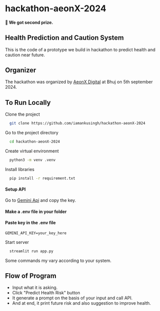 
# hackathon-aeonX-2024
#### 🥈 We got second prize.

## Health Prediction and Caution System

This is the code of a prototype we build in hackathon to predict health and caution near future.
## Organizer

The hackathon was organized by [AeonX Digital](https://www.aeonx.digital/) at Bhuj on 5th september 2024.
## To Run Locally

Clone the project

```bash
  git clone https://github.com/iamankusingh/hackathon-aeonX-2024
```

Go to the project directory

```bash
  cd hackathon-aeonX-2024
```

Create virtual environment

```bash
  python3 -m venv .venv
```

Install libraries

```bash
  pip install -r requirement.txt
```
#### Setup API

Go to [Gemini Api](https://aistudio.google.com/) and copy the key.

#### Make a .env file in your folder

#### Paste key in the .env file

```
GEMINI_API_KEY=your_key_here
```

Start server

```bash
  streamlit run app.py
```
Some commands my vary according to your system.
## Flow of Program

 - Input what it is asking.
 - Click "Predict Health Risk" button
 - It generate a prompt on the basis of your input and call API.
- And at end, it print future risk and also suggestion to improve health.